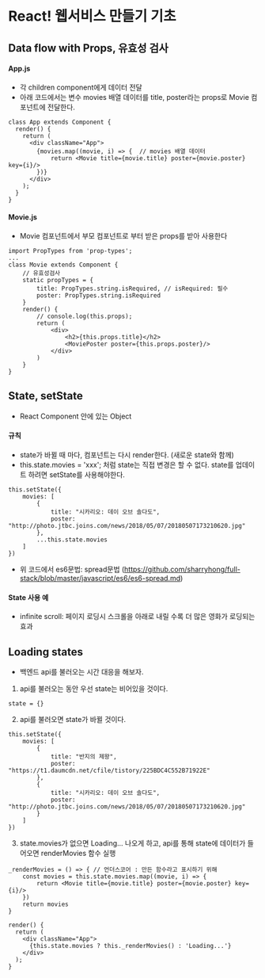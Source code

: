 # React! 웹서비스 만들기 기초

## Data flow with Props, 유효성 검사
#### App.js
- 각 children component에게 데이터 전달
- 아래 코드에서는 변수 movies 배열 데이터를 title, poster라는 props로 Movie 컴포넌트에 전달한다.
```
class App extends Component {
  render() {
    return (
      <div className="App">
        {movies.map((movie, i) => {  // movies 배열 데이터
            return <Movie title={movie.title} poster={movie.poster} key={i}/>
        })}
      </div>
    );
  }
}

```
#### Movie.js
- Movie 컴포넌트에서 부모 컴포넌트로 부터 받은 props를 받아 사용한다
```
import PropTypes from 'prop-types';
...
class Movie extends Component {
    // 유효성검사
    static propTypes = {
        title: PropTypes.string.isRequired, // isRequired: 필수
        poster: PropTypes.string.isRequired
    }
    render() {
        // console.log(this.props);
        return (
            <div>
                <h2>{this.props.title}</h2>
                <MoviePoster poster={this.props.poster}/>
            </div>
        )
    }
}
```

## State, setState
- React Component 안에 있는 Object

#### 규칙
- state가 바뀔 때 마다, 컴포넌트는 다시 render한다. (새로운 state와 함께)
- this.state.movies = 'xxx'; 처럼 state는 직접 변경은 할 수 없다. state를 업데이트 하려면 setState를 사용해야한다.

```
this.setState({
    movies: [
        {
            title: "시카리오: 데이 오브 솔다도",
            poster: "http://photo.jtbc.joins.com/news/2018/05/07/20180507173210620.jpg"
        },
        ...this.state.movies
    ]
})
```
- 위 코드에서 es6문법: spread문법 (https://github.com/sharryhong/full-stack/blob/master/javascript/es6/es6-spread.md)

#### State 사용 예
- infinite scroll: 페이지 로딩시 스크롤을 아래로 내릴 수록 더 많은 영화가 로딩되는 효과

## Loading states
-  백엔드 api를 불러오는 시간 대응을 해보자.
1. api를 불러오는 동안 우선 state는 비어있을 것이다.
```
state = {}
```
2. api를 불러오면 state가 바뀔 것이다.
```
this.setState({
    movies: [
        {
            title: "반지의 제왕",
            poster: "https://t1.daumcdn.net/cfile/tistory/225BDC4C552B71922E"
        },
        {
            title: "시카리오: 데이 오브 솔다도",
            poster: "http://photo.jtbc.joins.com/news/2018/05/07/20180507173210620.jpg"
        }
    ]
})
```
3. state.movies가 없으면 Loading... 나오게 하고, api를 통해 state에 데이터가 들어오면 renderMovies 함수 실행

```
_renderMovies = () => { // 언더스코어 : 만든 함수라고 표시하기 위해
    const movies = this.state.movies.map((movie, i) => {
        return <Movie title={movie.title} poster={movie.poster} key={i}/>
    })
    return movies
}

render() {
  return (
    <div className="App">
      {this.state.movies ? this._renderMovies() : 'Loading...'}
    </div>
  );
}
```
